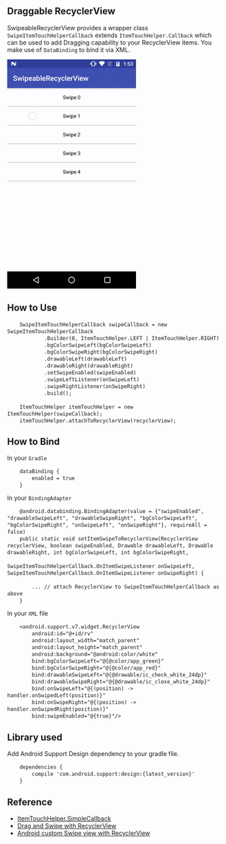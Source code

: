 ## Draggable RecyclerView

SwipeableRecyclerView provides a wrapper class `SwipeItemTouchHelperCallback` extends `ItemTouchHelper.Callback` which can be used to add Dragging capability to your RecyclerView items. You make use of `DataBinding` to bind it via XML.

<img src="./README_images/swipeable_recyclerview.gif" width="300" height="534"/>

## How to Use

```
    SwipeItemTouchHelperCallback swipeCallback = new SwipeItemTouchHelperCallback
            .Builder(0, ItemTouchHelper.LEFT | ItemTouchHelper.RIGHT)
            .bgColorSwipeLeft(bgColorSwipeLeft)
            .bgColorSwipeRight(bgColorSwipeRight)
            .drawableLeft(drawableLeft)
            .drawableRight(drawableRight)
            .setSwipeEnabled(swipeEnabled)
            .swipeLeftListener(onSwipeLeft)
            .swipeRightListener(onSwipeRight)
            .build();

    ItemTouchHelper itemTouchHelper = new ItemTouchHelper(swipeCallback);
    itemTouchHelper.attachToRecyclerView(recyclerView);
```

## How to Bind

In your `Gradle`

```
    dataBinding {
        enabled = true
    }
```

In your `BindingAdapter`

```
	@android.databinding.BindingAdapter(value = {"swipeEnabled", "drawableSwipeLeft", "drawableSwipeRight", "bgColorSwipeLeft", "bgColorSwipeRight", "onSwipeLeft", "onSwipeRight"}, requireAll = false)
	public static void setItemSwipeToRecyclerView(RecyclerView recyclerView, boolean swipeEnabled, Drawable drawableLeft, Drawable drawableRight, int bgColorSwipeLeft, int bgColorSwipeRight,
	                                              SwipeItemTouchHelperCallback.OnItemSwipeListener onSwipeLeft, SwipeItemTouchHelperCallback.OnItemSwipeListener onSwipeRight) {

        ... // attach RecyclerView to SwipeItemTouchHelperCallback as above
    }
```

In your `XML` file

```
    <android.support.v7.widget.RecyclerView
        android:id="@+id/rv"
        android:layout_width="match_parent"
        android:layout_height="match_parent"
        android:background="@android:color/white"
        bind:bgColorSwipeLeft="@{@color/app_green}"
        bind:bgColorSwipeRight="@{@color/app_red}"
        bind:drawableSwipeLeft="@{@drawable/ic_check_white_24dp}"
        bind:drawableSwipeRight="@{@drawable/ic_close_white_24dp}"
        bind:onSwipeLeft="@{(position) -> handler.onSwipedLeft(position)}"
        bind:onSwipeRight="@{(position) -> handler.onSwipedRight(position)}"
        bind:swipeEnabled="@{true}"/>
```

## Library used

Add Android Support Design dependency to your gradle file.

```
    dependencies {
        compile 'com.android.support:design:{latest_version}'
    }
```

## Reference

- [ItemTouchHelper.SimpleCallback](https://developer.android.com/reference/android/support/v7/widget/helper/ItemTouchHelper.SimpleCallback.html)
- [Drag and Swipe with RecyclerView](https://medium.com/@ipaulpro/drag-and-swipe-with-recyclerview-b9456d2b1aaf)
- [Android custom Swipe view with RecyclerView](https://www.learn2crack.com/2016/02/custom-swipe-recyclerview.html)